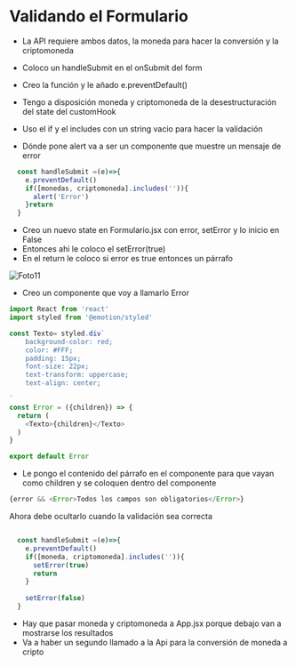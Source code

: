 # Validando el Formulario

- La API requiere ambos datos, la moneda para hacer la conversión y la criptomoneda

- Coloco un handleSubmit en el onSubmit del form
- Creo la función y le añado e.preventDefault()
- Tengo a disposición moneda y criptomoneda de la desestructuración del state del customHook

- Uso el if y el includes con un string vacio para hacer la validación
- Dónde pone alert va a ser un componente que muestre un mensaje de error

~~~js
  const handleSubmit =(e)=>{
    e.preventDefault()
    if([monedas, criptomoneda].includes('')){
      alert('Error')
    }return
  }
~~~

- Creo un nuevo state en Formulario.jsx con error, setError y lo inicio en False
- Entonces ahi le coloco el setError(true)
- En el return le coloco si error es true entonces un párrafo 

![Foto11](./Foto11.png)

- Creo un componente que voy a llamarlo Error
~~~js
import React from 'react'
import styled from '@emotion/styled'

const Texto= styled.div`
    background-color: red;
    color: #FFF;
    padding: 15px;
    font-size: 22px;
    text-transform: uppercase;
    text-align: center;

`
const Error = ({children}) => {
  return (
    <Texto>{children}</Texto>
  )
}

export default Error
~~~
- Le pongo el contenido del párrafo en el componente para que vayan como children y se coloquen dentro del componente

~~~js
{error && <Error>Todos los campos son obligatorios</Error>}
~~~

Ahora debe ocultarlo cuando la validación sea correcta

~~~js

  const handleSubmit =(e)=>{
    e.preventDefault()
    if([moneda, criptomoneda].includes('')){
      setError(true)
      return
    }
    
    setError(false)
  }
~~~


- Hay que pasar moneda y criptomoneda a App.jsx porque debajo van a mostrarse los resultados
- Va a haber un segundo llamado a la Api para la conversión de moneda a cripto
